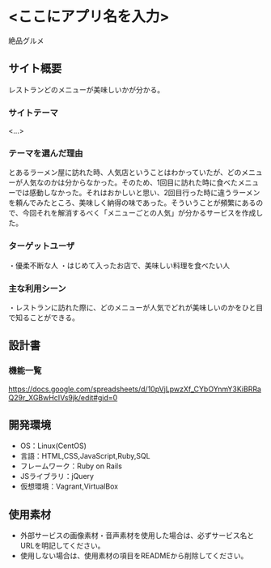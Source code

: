 # <ここにアプリ名を入力>
絶品グルメ

## サイト概要
レストランどのメニューが美味しいかが分かる。

### サイトテーマ
<...>

### テーマを選んだ理由
とあるラーメン屋に訪れた時、人気店ということはわかっていたが、どのメニューが人気なのかは分からなかった。そのため、1回目に訪れた時に食べたメニューでは感動しなかった。それはおかしいと思い、2回目行った時に違うラーメンを頼んでみたところ、美味しく納得の味であった。そういうことが頻繁にあるので、今回それを解消するべく「メニューごとの人気」が分かるサービスを作成した。

### ターゲットユーザ
・優柔不断な人
・はじめて入ったお店で、美味しい料理を食べたい人

### 主な利用シーン
・レストランに訪れた際に、どのメニューが人気でどれが美味しいのかをひと目で知ることができる。

## 設計書


### 機能一覧
https://docs.google.com/spreadsheets/d/10pVjLpwzXf_CYbOYnmY3KiBRRaQ29r_XGBwHcIVs9jk/edit#gid=0

## 開発環境
- OS：Linux(CentOS)
- 言語：HTML,CSS,JavaScript,Ruby,SQL
- フレームワーク：Ruby on Rails
- JSライブラリ：jQuery
- 仮想環境：Vagrant,VirtualBox

## 使用素材
- 外部サービスの画像素材・音声素材を使用した場合は、必ずサービス名とURLを明記してください。
- 使用しない場合は、使用素材の項目をREADMEから削除してください。